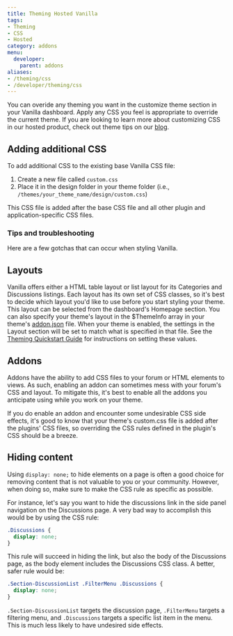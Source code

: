```yaml
---
title: Theming Hosted Vanilla
tags:
- Theming
- CSS
- Hosted
category: addons
menu:
  developer:
    parent: addons
aliases:
- /theming/css
- /developer/theming/css
---
```


You can overide any theming you want in the customize theme section in your Vanilla dashboard. Apply any CSS you feel is appropriate to override the current theme. If you are looking to learn more about customizing CSS in our hosted product, check out theme tips on our [blog](https://blog.vanillaforums.com/tag/fridaytips/).

## Adding additional CSS

To add additional CSS to the existing base Vanilla CSS file:

1. Create a new file called `custom.css`
2. Place it in the design folder in your theme folder (i.e., `/themes/your_theme_name/design/custom.css`)

This CSS file is added after the base CSS file and all other plugin and application-specific CSS files.

### Tips and troubleshooting

Here are a few gotchas that can occur when styling Vanilla.

## Layouts

Vanilla offers either a HTML table layout or list layout for its Categories and Discussions listings. Each layout has its own set of CSS classes, so it's best to decide which layout you'd like to use before you start styling your theme. This layout can be selected from the dashboard's Homepage section. You can also specify your theme's layout in the $ThemeInfo array in your theme's [addon.json](/developer/addons/addon-info) file. When your theme is enabled, the settings in the Layout section will be set to match what is specified in that file. See the [Theming Quickstart Guide](/developer/addons/them-quickstart#set-layout-options) for instructions on setting these values.

## Addons

Addons have the ability to add CSS files to your forum or HTML elements to views. As such, enabling an addon can sometimes mess with your forum's CSS and layout. To mitigate this, it's best to enable all the addons you anticipate using while you work on your theme.

If you do enable an addon and encounter some undesirable CSS side effects, it's good to know that your theme's custom.css file is added after the plugins' CSS files, so overriding the CSS rules defined in the plugin's CSS should be a breeze.

## Hiding content

Using `display: none;` to hide elements on a page is often a good choice for removing content that is not valuable to you or your community. However, when doing so, make sure to make the CSS rule as specific as possible.

For instance, let's say you want to hide the discussions link in the side panel navigation on the Discussions page. A very bad way to accomplish this would be by using the CSS rule:

```css
.Discussions {
  display: none;
}
```
This rule will succeed in hiding the link, but also the body of the Discussions page, as the body element includes the Discussions CSS class. A better, safer rule would be:

```css
.Section-DiscussionList .FilterMenu .Discussions {
  display: none;
}
```

`.Section-DiscussionList` targets the discussion page, `.FilterMenu` targets a filtering menu, and `.Discussions` targets a specific list item in the menu. This is much less likely to have undesired side effects.
